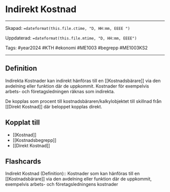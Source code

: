# Indirekt Kostnad

---
Skapad: `=dateformat(this.file.ctime, "D, HH:mm, EEEE ")`

Uppdaterad: `=dateformat(this.file.mtime, "D, HH:mm, EEEE")`

Tags: #year2024 #KTH #ekonomi #ME1003 #begrepp #ME1003KS2

---

## Definition

Indirekta Kostnader kan indirekt hänföras till en [[Kostnadsbärare]]
 via den avdelning eller funktion där de uppkommit. Kostnader för exempelvis arbets- och företagsledningen räknas som indirekta.

De kopplas som procent till kostnadsbäraren/kalkylobjektet till skillnad från [[Direkt Kostnad]] där beloppet kopplas direkt.

## Kopplat till

- [[Kostnad]]
- [[Kostnadsbegrepp]]
- [[Direkt Kostnad]]

## Flashcards

Indirekt Kostnad (Definition):: Kostnader som kan hänföras till en [[Kostnadsbärare]] via den avdelning eller funktion där de uppkommit, exempelvis arbets- och företagsledningens kostnader
<!--SR:!2024-02-29,6,252-->
